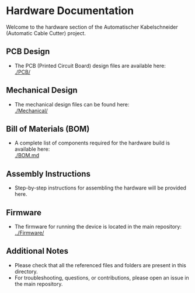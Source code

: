 # Hardware Documentation

Welcome to the hardware section of the Automatischer Kabelschneider (Automatic Cable Cutter) project.

## PCB Design

- The PCB (Printed Circuit Board) design files are available here:  
  [./PCB/](Automatischer-Kabelschneider/Hardware/PCB/)  

## Mechanical Design

- The mechanical design files can be found here:  
  [./Mechanical/](../Mechanical/)  

## Bill of Materials (BOM)

- A complete list of components required for the hardware build is available here:  
  [./BOM.md](./BOM.md)  

## Assembly Instructions

- Step-by-step instructions for assembling the hardware will be provided here.  

## Firmware

- The firmware for running the device is located in the main repository:  
  [../Firmware/](../Firmware/)

## Additional Notes

- Please check that all the referenced files and folders are present in this directory.
- For troubleshooting, questions, or contributions, please open an issue in the main repository.
